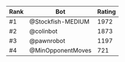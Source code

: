Rank|Bot|Rating
---|---|---
#1|@Stockfish-MEDIUM|1972
#2|@colinbot|1873
#3|@pawnrobot|1197
#4|@MinOpponentMoves|721

